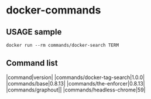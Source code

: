 docker-commands
===

## USAGE sample
```
docker run --rm commands/docker-search TERM
```


## Command list

|command|version|
|commands/docker-tag-search|1.0.0|
|commands/base|0.8.13|
|commands/the-enforcer|0.8.13|
|commands/graphout||
|commands/headless-chrome|59|
